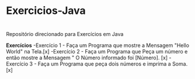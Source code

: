 # Exercicios-Java <h1>
 Repositório direcionado para Exercícios em Java

 **Exercícios**
 -Exercício 1 - Faça um Programa que mostre a Mensagem "Hello World" na Tela.[x]
 -Exercício 2 - Faça um Programa que Peça um número e então mostre a Mensagem " O Número informado foi [Número]. [x]
 -Exercício 3 - Faça um Programa que peça dois números e imprima a Soma.[x]